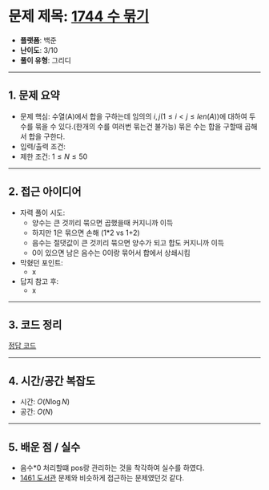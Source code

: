 # 문제 제목: [1744 수 묶기](https://www.acmicpc.net/problem/1744)
- **플랫폼**: 백준
- **난이도**: 3/10
- **풀이 유형**: 그리디

---

## 1. 문제 요약
- 문제 핵심: 수열(A)에서 합을 구하는데 임의의 $i, j (1 \leq i < j \leq len(A))$에 대하여 두 수를 묶을 수 있다.(한개의 수를 여러번 묶는건 불가능) 묶은 수는 합을 구할때 곱해서 합을 구한다.
- 입력/출력 조건: 
- 제한 조건: $1 \leq N \leq 50$

---

## 2. 접근 아이디어
- 자력 풀이 시도:
  - 양수는 큰 것끼리 묶으면 곱했을때 커지니까 이득
  - 하지만 1은 묶으면 손해 (1*2 vs 1+2)
  - 음수는 절댓값이 큰 것끼리 묶으면 양수가 되고 합도 커지니까 이득
  - 0이 있으면 남은 음수는 0이랑 묶어서 합에서 상쇄시킴
- 막혔던 포인트:
  - x
- 답지 참고 후:
  - x

---

## 3. 코드 정리
[정답 코드](./answer.py)

---

## 4. 시간/공간 복잡도

* 시간: $O(N \log N)$
* 공간: $O(N)$

---

## 5. 배운 점 / 실수

* 음수*0 처리할떄 pos랑 관리하는 것을 착각하여 실수를 하였다.
* [1461 도서관](./01xxx/1461/readme.md) 문제와 비슷하게 접근하는 문제였던것 같다.


